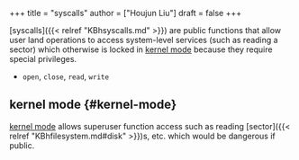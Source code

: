 +++
title = "syscalls"
author = ["Houjun Liu"]
draft = false
+++

[syscalls]({{< relref "KBhsyscalls.md" >}}) are public functions that allow user land operations to access system-level services (such as reading a sector) which otherwise is locked in [kernel mode](#kernel-mode) because they require special privileges.

-   `open`, `close`, `read`, `write`


## kernel mode {#kernel-mode}

[kernel mode](#kernel-mode) allows superuser function access such as reading [sector]({{< relref "KBhfilesystem.md#disk" >}})s, etc. which would be dangerous if public.
